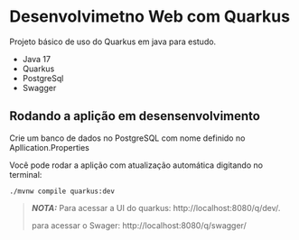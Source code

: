 # Desenvolvimetno Web com Quarkus

Projeto básico de uso do Quarkus em java para estudo.

- Java 17
- Quarkus
- PostgreSql
- Swagger


## Rodando a aplição em desensenvolvimento

Crie um banco de dados no PostgreSQL com nome definido no Apllication.Properties

Você pode rodar a aplição com atualização automática digitando no terminal:
```shell script
./mvnw compile quarkus:dev
```

> **_NOTA:_** Para acessar a UI do quarkus: http://localhost:8080/q/dev/.
> 
>  para acessar o Swager: http://localhost:8080/q/swagger/

